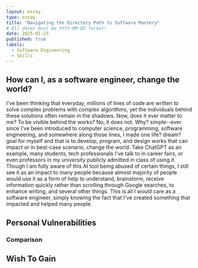 ```yaml
---
layout: essay
type: essay
title: "Navigating the Directory Path to Software Mastery"
# All dates must be YYYY-MM-DD format!
date: 2025-01-23
published: true
labels:
  - Software Engineering
  - Skills
---
```

## How can I, as a software engineer, change the world?
I've been thinking that everyday, millions of lines of code are written to solve complex problems with complex algorithms, yet the individuals behind these solutions often remain in the shadows. Now, does it ever matter to me? To be visible behind the works? No, it does not. Why? simple--ever since I've been introduced to computer science, programming, software engineering, and somewhere along those lines, I made one life? dream? goal for myself and that is to develop, program, and design works that can impact or in best-case scenario, change the world. Take ChatGPT as an example, many students, tech professionals I've talk to in career fairs, or even professors in my university publicly admitted in class of using it. Though I am fully aware of this AI tool being abused of certain things, I still see it as an impact to many people because almost majority of people would use it as a form of help to understand, brainstorm, receive information quickly rather than scrolling through Google searches, to enhance writing, and several other things. This is all I would care as a software engineer, simply knowing the fact that I've created something that impacted and helped many people.

## Personal Vulnerabilities
### Comparison
## Wish To Gain
